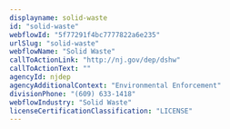 ```yaml
---
displayname: solid-waste
id: "solid-waste"
webflowId: "5f77291f4bc7777822a6e235"
urlSlug: "solid-waste"
webflowName: "Solid Waste"
callToActionLink: "http://nj.gov/dep/dshw"
callToActionText: ""
agencyId: njdep
agencyAdditionalContext: "Environmental Enforcement"
divisionPhone: "(609) 633-1418"
webflowIndustry: "Solid Waste"
licenseCertificationClassification: "LICENSE"
---
```


